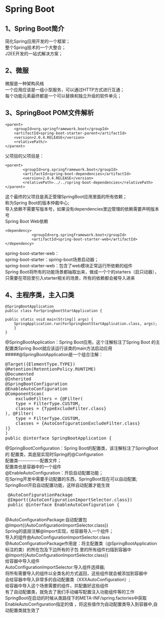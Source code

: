 # Spring Boot
## 1、Spring Boot简介
简化Spring应用开发的一个框架；<br>
整个Spring技术的一个大整合；<br>
J2EE开发的一站式解决方案；<br>
## 2、微服
微服是一种架构风格<br>
一个应用应该是一组小型服务，可以通过HTTP方式进行互通；<br>
每个功能元素最终都是一个可以替换和独立升级的软件单元；
## 3、SpringBoot POM文件解析

    <parent>
		<groupId>org.springframework.boot</groupId>
		<artifactId>spring-boot-starter-parent</artifactId>
		<version>2.0.4.RELEASE</version>
		<relativePath/> 
	</parent>
父项目的父项目是：

    <parent>
            <groupId>org.springframework.boot</groupId>
            <artifactId>spring-boot-dependencies</artifactId>
            <version>2.0.4.RELEASE</version>
            <relativePath>../../spring-boot-dependencies</relativePath>
    </parent>
   这个最终的父项目是真正管理SpringBoot应用里面的所有依赖；<br>
   称为Spring Boot的版本仲裁中心;<br>
   导入依赖不需要写版本号，如果没有dependencies里边管理的依赖需要声明版本号<br>
   Spring Boot Web依赖
   
    <dependency>
    			<groupId>org.springframework.boot</groupId>
    			<artifactId>spring-boot-starter-web</artifactId>
    </dependency>
   spring-boot-starter-web：<br>
       spring-boot-starter：spring-boot场景启动器；<br>
       spring-boot-starter-web：包含了web模块正常运行所依赖的组件<br>
    Spring Boot将所有的功能场景都抽取出来，做成一个个的starters（启只动器），
    只需要在项目里引入starter相关的场景，所有的依赖都会被导入进来
## 4、主程序类，主入口类
    @SpringBootApplication
    public class ForSpringbootStartApplication {

	public static void main(String[] args) {
		SpringApplication.run(ForSpringbootStartApplication.class, args);
	    }
    }
@SpringBootApplication：Spring Boot应用，这个注解标注了Spring Boot
的主配置类Spring Boot就应该运行该类的main方法启动应用
#####@SpringBootApplication是一个组合注解：
<pre name="code" class="java">
@Target({ElementType.TYPE})
@Retention(RetentionPolicy.RUNTIME)
@Documented
@Inherited
@SpringBootConfiguration
@EnableAutoConfiguration
@ComponentScan(
    excludeFilters = {@Filter(
    type = FilterType.CUSTOM,
    classes = {TypeExcludeFilter.class}
), @Filter(
    type = FilterType.CUSTOM,
    classes = {AutoConfigurationExcludeFilter.class}
)}
)
public @interface SpringBootApplication {
</pre>
@SpringBootConfiguration：Spring Boot的配置类，该注解标注了SpringBoot的
配置类，其底层实现时Spring的@Configuration<br>
配置类-----------配置文件；<br>
配置类也是容器中的一个组件<br>
@EnableAutoConfiguration：开启自动配置功能；<br>
在Spring开发中需要手动配置的东西，SpringBoot现在可以自动配置;<br>
SpringBoot开启自动配置功能，这样自动配置才能生效
<pre name="code" class="java">
 @AutoConfigurationPackage
 @Import({AutoConfigurationImportSelector.class})
 public @interface EnableAutoConfiguration {
 </pre>
  @AutoConfigurationPackage:自动配置包<br>
  @Import({AutoConfigurationImportSelector.class})<br>
  Spring的底层注解@Import实现，给容器导入一个组件；<br>
  导入的组件由AutoConfigurationImportSelector.class<br>
  @AutoConfigurationPackage作用是：将主配置类（@SpringBootApplication标注的类）的所在包及下边所有的子包
  里的所有组件扫描到容器中<br>
  @Import({AutoConfigurationImportSelector.class})<br>
  给容器中导入组件<br>
  AutoConfigurationImportSelector:导入组件选择器;<br>
将所有需要导入的组件以全类名的方式返回，这些组件就会被添加到容器中<br>
会给容器中导入非常多的自动配置类（XXXAutoConfiguration）;<br>
给容器中导入这个场景需要的组件，并配置好这些组件<br>
有了自动配置类，就免去了我们手动编写配置注入功能组件等的工作<br>
SpringBoot在启动的时候从类路径下的META-INF/spring.factories中获取EnableAutoConfiguration指定的值
，将这些值作为自动配置类导入到容器中,自动配置类就生效了<br>


  
  
  


